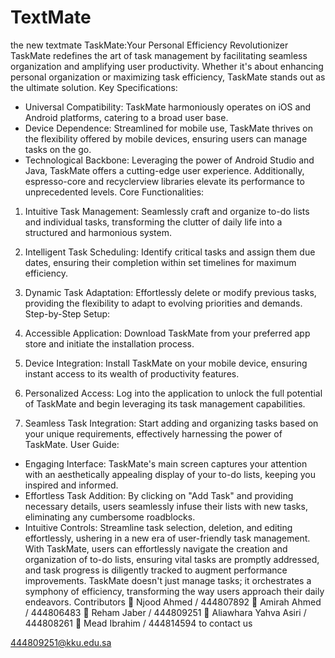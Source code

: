 # TextMate
the new textmate
TaskMate:Your Personal Efficiency Revolutionizer
TaskMate redefines the art of task management by facilitating seamless organization and amplifying user productivity. Whether it's about enhancing personal organization or maximizing task efficiency, TaskMate stands out as the ultimate solution.
Key Specifications:
- Universal Compatibility: TaskMate harmoniously operates on iOS and Android platforms, catering to a broad user base.
- Device Dependence: Streamlined for mobile use, TaskMate thrives on the flexibility offered by mobile devices, ensuring users can manage tasks on the go.
- Technological Backbone: Leveraging the power of Android Studio and Java, TaskMate offers a cutting-edge user experience. Additionally, espresso-core and recyclerview libraries elevate its performance to unprecedented levels.
Core Functionalities:
1. Intuitive Task Management: Seamlessly craft and organize to-do lists and individual tasks, transforming the clutter of daily life into a structured and harmonious system.
2. Intelligent Task Scheduling: Identify critical tasks and assign them due dates, ensuring their completion within set timelines for maximum efficiency.
3. Dynamic Task Adaptation: Effortlessly delete or modify previous tasks, providing the flexibility to adapt to evolving priorities and demands.
Step-by-Step Setup:
1. Accessible Application: Download TaskMate from your preferred app store and initiate the installation process.
2. Device Integration: Install TaskMate on your mobile device, ensuring instant access to its wealth of productivity features.
 
3. Personalized Access: Log into the application to unlock the full potential of TaskMate and begin leveraging its task management capabilities.
4. Seamless Task Integration: Start adding and organizing tasks based on your unique requirements, effectively harnessing the power of TaskMate.
User Guide:
- Engaging Interface: TaskMate's main screen captures your attention with an aesthetically appealing display of your to-do lists, keeping you inspired and informed.
- Effortless Task Addition: By clicking on "Add Task" and providing necessary details, users seamlessly infuse their lists with new tasks, eliminating any cumbersome roadblocks.
- Intuitive Controls: Streamline task selection, deletion, and editing effortlessly, ushering in a new era of user-friendly task management.
With TaskMate, users can effortlessly navigate the creation and organization of to-do lists, ensuring vital tasks are promptly addressed, and task progress is diligently tracked to augment performance improvements. TaskMate doesn't just manage tasks; it orchestrates a symphony of efficiency, transforming the way users approach their daily endeavors.
Contributors
 Njood Ahmed / 444807892
 Amirah Ahmed / 444806483
 Reham Jaber / 444809251
 Aliawhara Yahva Asiri / 444808261  Mead Ibrahim / 444814594
to contact us

444809251@kku.edu.sa
